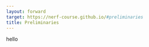 ```yaml
---
layout: forward
target: https://nerf-course.github.io/#preliminaries
title: Preliminaries
---
```

hello
